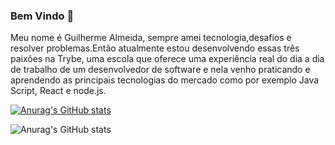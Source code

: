 ### Bem Vindo 👋<br>
Meu nome é Guilherme Almeida, sempre amei tecnologia,desafios e resolver problemas.Então atualmente estou desenvolvendo essas três paixões na Trybe, uma escola que oferece uma experiência real do dia a dia de trabalho de um desenvolvedor de software e nela venho praticando e aprendendo as principais tecnologias do mercado como por exemplo Java Script, React e node.js.

[![Anurag's GitHub stats](https://github-readme-stats.vercel.app/api?username=Guilherme-Almeidaa)](https://github.com/anuraghazra/github-readme-stats)

![Anurag's GitHub stats](https://github-readme-stats.vercel.app/api?username=Guilherme-Almeidaa&hide=contribs,prs)



<!--
**Guilherme-Almeidaa/Guilherme-Almeidaa** is a ✨ _special_ ✨ repository because its `README.md` (this file) appears on your GitHub profile.

Here are some ideas to get you started:

- 🔭 I’m currently working on ...
- 🌱 I’m currently learning ...
- 👯 I’m looking to collaborate on ...
- 🤔 I’m looking for help with ...
- 💬 Ask me about ...
- 📫 How to reach me: ...
- 😄 Pronouns: ...
- ⚡ Fun fact: ...
-->
